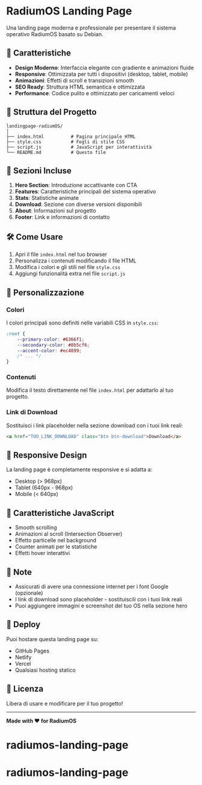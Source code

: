 # RadiumOS Landing Page

Una landing page moderna e professionale per presentare il sistema operativo RadiumOS basato su Debian.

## 🚀 Caratteristiche

- **Design Moderno**: Interfaccia elegante con gradiente e animazioni fluide
- **Responsive**: Ottimizzata per tutti i dispositivi (desktop, tablet, mobile)
- **Animazioni**: Effetti di scroll e transizioni smooth
- **SEO Ready**: Struttura HTML semantica e ottimizzata
- **Performance**: Codice pulito e ottimizzato per caricamenti veloci

## 📁 Struttura del Progetto

```
landingpage-radiumOS/
│
├── index.html          # Pagina principale HTML
├── style.css           # Fogli di stile CSS
├── script.js           # JavaScript per interattività
└── README.md           # Questo file
```

## 🎨 Sezioni Incluse

1. **Hero Section**: Introduzione accattivante con CTA
2. **Features**: Caratteristiche principali del sistema operativo
3. **Stats**: Statistiche animate
4. **Download**: Sezione con diverse versioni disponibili
5. **About**: Informazioni sul progetto
6. **Footer**: Link e informazioni di contatto

## 🛠️ Come Usare

1. Apri il file `index.html` nel tuo browser
2. Personalizza i contenuti modificando il file HTML
3. Modifica i colori e gli stili nel file `style.css`
4. Aggiungi funzionalità extra nel file `script.js`

## 🎨 Personalizzazione

### Colori
I colori principali sono definiti nelle variabili CSS in `style.css`:

```css
:root {
    --primary-color: #6366f1;
    --secondary-color: #8b5cf6;
    --accent-color: #ec4899;
    /* ... */
}
```

### Contenuti
Modifica il testo direttamente nel file `index.html` per adattarlo al tuo progetto.

### Link di Download
Sostituisci i link placeholder nella sezione download con i tuoi link reali:

```html
<a href="TUO_LINK_DOWNLOAD" class="btn btn-download">Download</a>
```

## 📱 Responsive Design

La landing page è completamente responsive e si adatta a:
- Desktop (> 968px)
- Tablet (640px - 968px)
- Mobile (< 640px)

## 🌟 Caratteristiche JavaScript

- Smooth scrolling
- Animazioni al scroll (Intersection Observer)
- Effetto particelle nel background
- Counter animati per le statistiche
- Effetti hover interattivi

## 📝 Note

- Assicurati di avere una connessione internet per i font Google (opzionale)
- I link di download sono placeholder - sostituiscili con i tuoi link reali
- Puoi aggiungere immagini e screenshot del tuo OS nella sezione hero

## 🚀 Deploy

Puoi hostare questa landing page su:
- GitHub Pages
- Netlify
- Vercel
- Qualsiasi hosting statico

## 📄 Licenza

Libera di usare e modificare per il tuo progetto!

---

**Made with ❤️ for RadiumOS**
# radiumos-landing-page
# radiumos-landing-page
